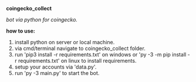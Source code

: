 **coingecko_collect**

_bot via python for coingecko._

**how to use:**

1. install python on server or local machine.
2. via cmd/terminal navigate to coingecko_collect folder.
3. run 'pip3 install -r requirements.txt' on windows or 'py -3 -m pip install -r requirements.txt' on linux to install requirements.
4. setup your accounts via 'data.py'.
5. run 'py -3 main.py' to start the bot.

